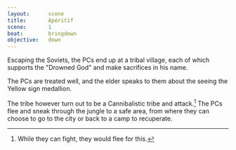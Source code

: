 ```yaml
---
layout:      scene
title:       Apéritif
scene:       1
beat:        bringdown
objective:   down
---
```



Escaping the Soviets, the PCs end up at a tribal village,
each of which supports the "Drowned God" and make sacrifices in his name.

The PCs are treated well,
and the elder speaks to them about the seeing the Yellow sign medallion.

The tribe however turn out to be a Cannibalistic tribe and attack.[^0]
The PCs flee and sneak through the jungle to a safe area,
from where they can choose to go to the city or back to a camp to recuperate.

[^0]: While they can fight, they would flee for this.







